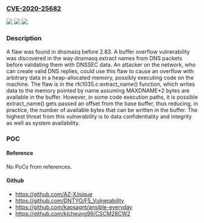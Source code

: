 ### [CVE-2020-25682](https://cve.mitre.org/cgi-bin/cvename.cgi?name=CVE-2020-25682)
![](https://img.shields.io/static/v1?label=Product&message=dnsmasq&color=blue)
![](https://img.shields.io/static/v1?label=Version&message=n%2Fa&color=blue)
![](https://img.shields.io/static/v1?label=Vulnerability&message=CWE-122&color=brighgreen)

### Description

A flaw was found in dnsmasq before 2.83. A buffer overflow vulnerability was discovered in the way dnsmasq extract names from DNS packets before validating them with DNSSEC data. An attacker on the network, who can create valid DNS replies, could use this flaw to cause an overflow with arbitrary data in a heap-allocated memory, possibly executing code on the machine. The flaw is in the rfc1035.c:extract_name() function, which writes data to the memory pointed by name assuming MAXDNAME*2 bytes are available in the buffer. However, in some code execution paths, it is possible extract_name() gets passed an offset from the base buffer, thus reducing, in practice, the number of available bytes that can be written in the buffer. The highest threat from this vulnerability is to data confidentiality and integrity as well as system availability.

### POC

#### Reference
No PoCs from references.

#### Github
- https://github.com/AZ-X/pique
- https://github.com/DNTYO/F5_Vulnerability
- https://github.com/kaosagnt/ansible-everyday
- https://github.com/klcheung99/CSCM28CW2


